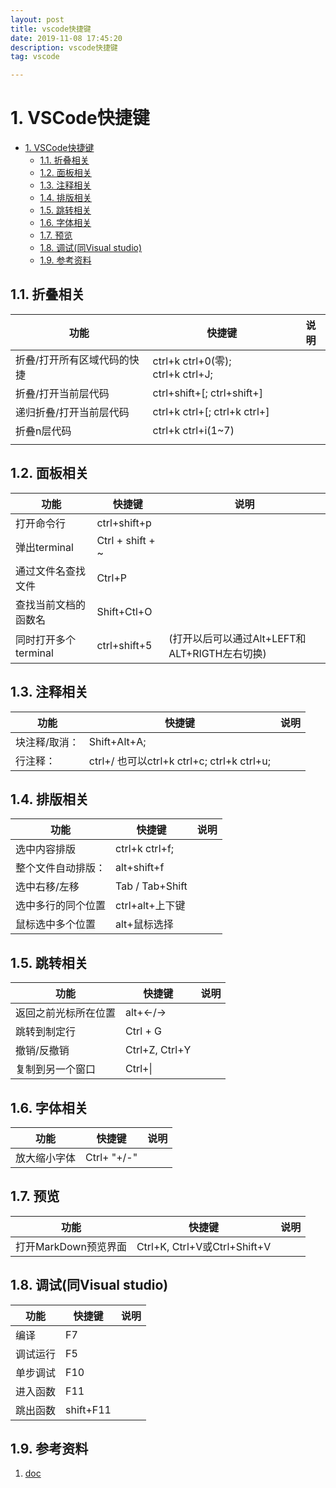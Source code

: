 ```yaml
---
layout: post
title: vscode快捷键
date: 2019-11-08 17:45:20
description: vscode快捷键
tag: vscode

---
```


# 1. VSCode快捷键

- [1. VSCode快捷键](#1-vscode%e5%bf%ab%e6%8d%b7%e9%94%ae)
  - [1.1. 折叠相关](#11-%e6%8a%98%e5%8f%a0%e7%9b%b8%e5%85%b3)
  - [1.2. 面板相关](#12-%e9%9d%a2%e6%9d%bf%e7%9b%b8%e5%85%b3)
  - [1.3. 注释相关](#13-%e6%b3%a8%e9%87%8a%e7%9b%b8%e5%85%b3)
  - [1.4. 排版相关](#14-%e6%8e%92%e7%89%88%e7%9b%b8%e5%85%b3)
  - [1.5. 跳转相关](#15-%e8%b7%b3%e8%bd%ac%e7%9b%b8%e5%85%b3)
  - [1.6. 字体相关](#16-%e5%ad%97%e4%bd%93%e7%9b%b8%e5%85%b3)
  - [1.7. 预览](#17-%e9%a2%84%e8%a7%88)
  - [1.8. 调试(同Visual studio)](#18-%e8%b0%83%e8%af%95%e5%90%8cvisual-studio)
  - [1.9. 参考资料](#19-%e5%8f%82%e8%80%83%e8%b5%84%e6%96%99)

## 1.1. 折叠相关

| 功能                        | 快捷键                            | 说明 |
| --------------------------- | --------------------------------- | ---- |
| 折叠/打开所有区域代码的快捷 | ctrl+k ctrl+0(零); ctrl+k ctrl+J; |      |
| 折叠/打开当前层代码         | ctrl+shift+[; ctrl+shift+]        |      |
| 递归折叠/打开当前层代码     | ctrl+k ctrl+[; ctrl+k ctrl+]      |      |
| 折叠n层代码                 | ctrl+k ctrl+i(1~7)                |      |
|                             |                                   |      |

## 1.2. 面板相关

| 功能                 | 快捷键           | 说明                                          |
| -------------------- | ---------------- | --------------------------------------------- |
| 打开命令行           | ctrl+shift+p     |                                               |
| 弹出terminal         | Ctrl + shift + ~ |                                               |
| 通过文件名查找文件   | Ctrl+P           |                                               |
| 查找当前文档的函数名 | Shift+Ctl+O      |                                               |
| 同时打开多个terminal | ctrl+shift+5     | (打开以后可以通过Alt+LEFT和ALT+RIGTH左右切换) |

## 1.3. 注释相关

| 功能          | 快捷键                                      | 说明 |
| ------------- | ------------------------------------------- | ---- |
| 块注释/取消： | Shift+Alt+A;                                |      |
| 行注释：      | ctrl+/ 也可以ctrl+k ctrl+c;  ctrl+k ctrl+u; |      |

## 1.4. 排版相关

| 功能               | 快捷键          | 说明 |
| ------------------ | --------------- | ---- |
| 选中内容排版       | ctrl+k ctrl+f;  |      |
| 整个文件自动排版： | alt+shift+f     |      |
| 选中右移/左移      | Tab / Tab+Shift |      |
| 选中多行的同个位置 | ctrl+alt+上下键 |      |
| 鼠标选中多个位置   | alt+鼠标选择    |

## 1.5. 跳转相关

| 功能                 | 快捷键         | 说明 |
| -------------------- | -------------- | ---- |
| 返回之前光标所在位置 | alt+<-/->      |      |
| 跳转到制定行         | Ctrl + G       |      |
| 撤销/反撤销          | Ctrl+Z, Ctrl+Y |      |
| 复制到另一个窗口     | Ctrl+\|        |

## 1.6. 字体相关

| 功能         | 快捷键      | 说明 |
| ------------ | ----------- | ---- |
| 放大缩小字体 | Ctrl+ "+/-" |      |

## 1.7. 预览

| 功能                 | 快捷键                       | 说明 |
| -------------------- | ---------------------------- | ---- |
| 打开MarkDown预览界面 | Ctrl+K, Ctrl+V或Ctrl+Shift+V |

## 1.8. 调试(同Visual studio)

| 功能     | 快捷键    | 说明 |
| -------- | --------- | ---- |
| 编译     | F7        |
| 调试运行 | F5        |
| 单步调试 | F10       |
| 进入函数 | F11       |
| 跳出函数 | shift+F11 |

## 1.9. 参考资料

1. [doc](https://code.visualstudio.com/docs/)
